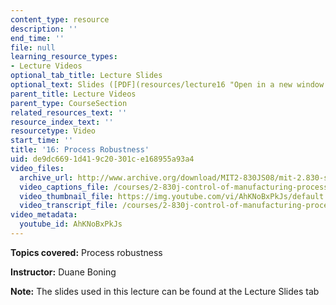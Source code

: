 ```yaml
---
content_type: resource
description: ''
end_time: ''
file: null
learning_resource_types:
- Lecture Videos
optional_tab_title: Lecture Slides
optional_text: Slides ([PDF](resources/lecture16 "Open in a new window."))
parent_title: Lecture Videos
parent_type: CourseSection
related_resources_text: ''
resource_index_text: ''
resourcetype: Video
start_time: ''
title: '16: Process Robustness'
uid: de9dc669-1d41-9c20-301c-e168955a93a4
video_files:
  archive_url: http://www.archive.org/download/MIT2-830JS08/mit-2.830-s08-lec16_300k.mp4
  video_captions_file: /courses/2-830j-control-of-manufacturing-processes-sma-6303-spring-2008/157e5124dbec58eeb807f0adef67d177_AhKNoBxPkJs.vtt
  video_thumbnail_file: https://img.youtube.com/vi/AhKNoBxPkJs/default.jpg
  video_transcript_file: /courses/2-830j-control-of-manufacturing-processes-sma-6303-spring-2008/4a165a56072b96c0b44cae621515d9e9_AhKNoBxPkJs.pdf
video_metadata:
  youtube_id: AhKNoBxPkJs
---
```


**Topics covered:** Process robustness

**Instructor:** Duane Boning

**Note:** The slides used in this lecture can be found at the Lecture Slides tab